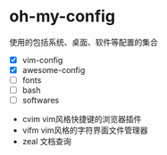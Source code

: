 # oh-my-config

使用的包括系统、桌面、软件等配置的集合

- [x] vim-config
- [x] awesome-config
- [ ] fonts
- [ ] bash
- [ ] softwares
 * cvim vim风格快捷键的浏览器插件
 * vifm vim风格的字符界面文件管理器
 * zeal 文档查询
